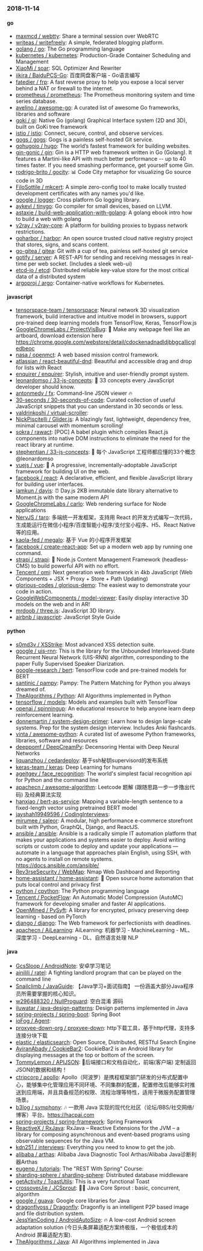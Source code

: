 ### 2018-11-14

#### go
* [maxmcd / webtty](https://github.com/maxmcd/webtty): Share a terminal session over WebRTC
* [writeas / writefreely](https://github.com/writeas/writefreely): A simple, federated blogging platform.
* [golang / go](https://github.com/golang/go): The Go programming language
* [kubernetes / kubernetes](https://github.com/kubernetes/kubernetes): Production-Grade Container Scheduling and Management
* [XiaoMi / soar](https://github.com/XiaoMi/soar): SQL Optimizer And Rewriter
* [iikira / BaiduPCS-Go](https://github.com/iikira/BaiduPCS-Go): 百度网盘客户端 - Go语言编写
* [fatedier / frp](https://github.com/fatedier/frp): A fast reverse proxy to help you expose a local server behind a NAT or firewall to the internet.
* [prometheus / prometheus](https://github.com/prometheus/prometheus): The Prometheus monitoring system and time series database.
* [avelino / awesome-go](https://github.com/avelino/awesome-go): A curated list of awesome Go frameworks, libraries and software
* [goki / gi](https://github.com/goki/gi): Native Go (golang) Graphical Interface system (2D and 3D), built on GoKi tree framework
* [istio / istio](https://github.com/istio/istio): Connect, secure, control, and observe services.
* [gogs / gogs](https://github.com/gogs/gogs): Gogs is a painless self-hosted Git service.
* [gohugoio / hugo](https://github.com/gohugoio/hugo): The world’s fastest framework for building websites.
* [gin-gonic / gin](https://github.com/gin-gonic/gin): Gin is a HTTP web framework written in Go (Golang). It features a Martini-like API with much better performance -- up to 40 times faster. If you need smashing performance, get yourself some Gin.
* [rodrigo-brito / gocity](https://github.com/rodrigo-brito/gocity): 📊 Code City metaphor for visualizing Go source code in 3D
* [FiloSottile / mkcert](https://github.com/FiloSottile/mkcert): A simple zero-config tool to make locally trusted development certificates with any names you'd like.
* [google / logger](https://github.com/google/logger): Cross platform Go logging library.
* [aykevl / tinygo](https://github.com/aykevl/tinygo): Go compiler for small devices, based on LLVM.
* [astaxie / build-web-application-with-golang](https://github.com/astaxie/build-web-application-with-golang): A golang ebook intro how to build a web with golang
* [v2ray / v2ray-core](https://github.com/v2ray/v2ray-core): A platform for building proxies to bypass network restrictions.
* [goharbor / harbor](https://github.com/goharbor/harbor): An open source trusted cloud native registry project that stores, signs, and scans content.
* [go-gitea / gitea](https://github.com/go-gitea/gitea): Git with a cup of tea, painless self-hosted git service
* [gotify / server](https://github.com/gotify/server): A REST-API for sending and receiving messages in real-time per web socket. (Includes a sleek web-ui)
* [etcd-io / etcd](https://github.com/etcd-io/etcd): Distributed reliable key-value store for the most critical data of a distributed system
* [argoproj / argo](https://github.com/argoproj/argo): Container-native workflows for Kubernetes.

#### javascript
* [tensorspace-team / tensorspace](https://github.com/tensorspace-team/tensorspace): Neural network 3D visualization framework, build interactive and intuitive model in browsers, support pre-trained deep learning models from TensorFlow, Keras, TensorFlow.js
* [GoogleChromeLabs / ProjectVisBug](https://github.com/GoogleChromeLabs/ProjectVisBug): 🎨 Make any webpage feel like an artboard, download extension here https://chrome.google.com/webstore/detail/cdockenadnadldjbbgcallicgledbeoc
* [nasa / openmct](https://github.com/nasa/openmct): A web based mission control framework.
* [atlassian / react-beautiful-dnd](https://github.com/atlassian/react-beautiful-dnd): Beautiful and accessible drag and drop for lists with React
* [enquirer / enquirer](https://github.com/enquirer/enquirer): Stylish, intuitive and user-friendly prompt system.
* [leonardomso / 33-js-concepts](https://github.com/leonardomso/33-js-concepts): 📜 33 concepts every JavaScript developer should know.
* [antonmedv / fx](https://github.com/antonmedv/fx): Command-line JSON viewer 🔥
* [30-seconds / 30-seconds-of-code](https://github.com/30-seconds/30-seconds-of-code): Curated collection of useful JavaScript snippets that you can understand in 30 seconds or less.
* [valdrinkoshi / virtual-scroller](https://github.com/valdrinkoshi/virtual-scroller): 
* [NickPiscitelli / Glider.js](https://github.com/NickPiscitelli/Glider.js): A blazingly fast, lightweight, dependency free, minimal carousel with momentum scrolling!
* [sokra / rawact](https://github.com/sokra/rawact): [POC] A babel plugin which compiles React.js components into native DOM instructions to eliminate the need for the react library at runtime.
* [stephentian / 33-js-concepts](https://github.com/stephentian/33-js-concepts): 📜 每个 JavaScript 工程师都应懂的33个概念 @leonardomso
* [vuejs / vue](https://github.com/vuejs/vue): 🖖 A progressive, incrementally-adoptable JavaScript framework for building UI on the web.
* [facebook / react](https://github.com/facebook/react): A declarative, efficient, and flexible JavaScript library for building user interfaces.
* [iamkun / dayjs](https://github.com/iamkun/dayjs): ⏰ Day.js 2KB immutable date library alternative to Moment.js with the same modern API
* [GoogleChromeLabs / carlo](https://github.com/GoogleChromeLabs/carlo): Web rendering surface for Node applications
* [NervJS / taro](https://github.com/NervJS/taro): 多端统一开发框架，支持用 React 的开发方式编写一次代码，生成能运行在微信小程序/百度智能小程序/支付宝小程序、H5、React Native 等的应用。
* [kaola-fed / megalo](https://github.com/kaola-fed/megalo): 基于 Vue 的小程序开发框架
* [facebook / create-react-app](https://github.com/facebook/create-react-app): Set up a modern web app by running one command.
* [strapi / strapi](https://github.com/strapi/strapi): 🚀 Node.js Content Management Framework (headless-CMS) to build powerful API with no effort.
* [Tencent / omi](https://github.com/Tencent/omi): Next generation web framework in 4kb JavaScript (Web Components + JSX + Proxy + Store + Path Updating)
* [glorious-codes / glorious-demo](https://github.com/glorious-codes/glorious-demo): The easiest way to demonstrate your code in action.
* [GoogleWebComponents / model-viewer](https://github.com/GoogleWebComponents/model-viewer): Easily display interactive 3D models on the web and in AR!
* [mrdoob / three.js](https://github.com/mrdoob/three.js): JavaScript 3D library.
* [airbnb / javascript](https://github.com/airbnb/javascript): JavaScript Style Guide

#### python
* [s0md3v / XSStrike](https://github.com/s0md3v/XSStrike): Most advanced XSS detection suite.
* [google / uis-rnn](https://github.com/google/uis-rnn): This is the library for the Unbounded Interleaved-State Recurrent Neural Network (UIS-RNN) algorithm, corresponding to the paper Fully Supervised Speaker Diarization.
* [google-research / bert](https://github.com/google-research/bert): TensorFlow code and pre-trained models for BERT
* [santinic / pampy](https://github.com/santinic/pampy): Pampy: The Pattern Matching for Python you always dreamed of.
* [TheAlgorithms / Python](https://github.com/TheAlgorithms/Python): All Algorithms implemented in Python
* [tensorflow / models](https://github.com/tensorflow/models): Models and examples built with TensorFlow
* [openai / spinningup](https://github.com/openai/spinningup): An educational resource to help anyone learn deep reinforcement learning.
* [donnemartin / system-design-primer](https://github.com/donnemartin/system-design-primer): Learn how to design large-scale systems. Prep for the system design interview. Includes Anki flashcards.
* [vinta / awesome-python](https://github.com/vinta/awesome-python): A curated list of awesome Python frameworks, libraries, software and resources
* [deeppomf / DeepCreamPy](https://github.com/deeppomf/DeepCreamPy): Decensoring Hentai with Deep Neural Networks
* [liquanzhou / cedardeploy](https://github.com/liquanzhou/cedardeploy): 基于ssh秘钥supervisord的发布系统
* [keras-team / keras](https://github.com/keras-team/keras): Deep Learning for humans
* [ageitgey / face_recognition](https://github.com/ageitgey/face_recognition): The world's simplest facial recognition api for Python and the command line
* [apachecn / awesome-algorithm](https://github.com/apachecn/awesome-algorithm): Leetcode 题解 (跟随思路一步一步撸出代码) 及经典算法实现
* [hanxiao / bert-as-service](https://github.com/hanxiao/bert-as-service): Mapping a variable-length sentence to a fixed-length vector using pretrained BERT model
* [jayshah19949596 / CodingInterviews](https://github.com/jayshah19949596/CodingInterviews): 
* [mirumee / saleor](https://github.com/mirumee/saleor): A modular, high performance e-commerce storefront built with Python, GraphQL, Django, and ReactJS.
* [ansible / ansible](https://github.com/ansible/ansible): Ansible is a radically simple IT automation platform that makes your applications and systems easier to deploy. Avoid writing scripts or custom code to deploy and update your applications — automate in a language that approaches plain English, using SSH, with no agents to install on remote systems. https://docs.ansible.com/ansible/
* [Rev3rseSecurity / WebMap](https://github.com/Rev3rseSecurity/WebMap): Nmap Web Dashboard and Reporting
* [home-assistant / home-assistant](https://github.com/home-assistant/home-assistant): 🏡 Open source home automation that puts local control and privacy first
* [python / cpython](https://github.com/python/cpython): The Python programming language
* [Tencent / PocketFlow](https://github.com/Tencent/PocketFlow): An Automatic Model Compression (AutoMC) framework for developing smaller and faster AI applications.
* [OpenMined / PySyft](https://github.com/OpenMined/PySyft): A library for encrypted, privacy preserving deep learning - based on PyTorch
* [django / django](https://github.com/django/django): The Web framework for perfectionists with deadlines.
* [apachecn / AiLearning](https://github.com/apachecn/AiLearning): AiLearning: 机器学习 - MachineLearning - ML、深度学习 - DeepLearning - DL、自然语言处理 NLP

#### java
* [GcsSloop / AndroidNote](https://github.com/GcsSloop/AndroidNote): 安卓学习笔记
* [ainilili / ratel](https://github.com/ainilili/ratel): A fighting landlord program that can be played on the command line
* [Snailclimb / JavaGuide](https://github.com/Snailclimb/JavaGuide): 【Java学习+面试指南】 一份涵盖大部分Java程序员所需要掌握的核心知识。
* [w296488320 / NullProguard](https://github.com/w296488320/NullProguard): 空白混淆 源码
* [iluwatar / java-design-patterns](https://github.com/iluwatar/java-design-patterns): Design patterns implemented in Java
* [spring-projects / spring-boot](https://github.com/spring-projects/spring-boot): Spring Boot
* [ioFog / Agent](https://github.com/ioFog/Agent): 
* [proxyee-down-org / proxyee-down](https://github.com/proxyee-down-org/proxyee-down): http下载工具，基于http代理，支持多连接分块下载
* [elastic / elasticsearch](https://github.com/elastic/elasticsearch): Open Source, Distributed, RESTful Search Engine
* [AviranAbady / CookieBar2](https://github.com/AviranAbady/CookieBar2): CookieBar2 is an Android library for displaying messages at the top or bottom of the screen.
* [TommyLemon / APIJSON](https://github.com/TommyLemon/APIJSON): 🚀后端接口和文档自动化，前端(客户端) 定制返回JSON的数据和结构！
* [ctripcorp / apollo](https://github.com/ctripcorp/apollo): Apollo（阿波罗）是携程框架部门研发的分布式配置中心，能够集中化管理应用不同环境、不同集群的配置，配置修改后能够实时推送到应用端，并且具备规范的权限、流程治理等特性，适用于微服务配置管理场景。
* [b3log / symphony](https://github.com/b3log/symphony): 🎶 一款用 Java 实现的现代化社区（论坛/BBS/社交网络/博客）平台。https://hacpai.com
* [spring-projects / spring-framework](https://github.com/spring-projects/spring-framework): Spring Framework
* [ReactiveX / RxJava](https://github.com/ReactiveX/RxJava): RxJava – Reactive Extensions for the JVM – a library for composing asynchronous and event-based programs using observable sequences for the Java VM.
* [kdn251 / interviews](https://github.com/kdn251/interviews): Everything you need to know to get the job.
* [alibaba / arthas](https://github.com/alibaba/arthas): Alibaba Java Diagnostic Tool Arthas/Alibaba Java诊断利器Arthas
* [eugenp / tutorials](https://github.com/eugenp/tutorials): The "REST With Spring" Course:
* [sharding-sphere / sharding-sphere](https://github.com/sharding-sphere/sharding-sphere): Distributed database middleware
* [getActivity / ToastUtils](https://github.com/getActivity/ToastUtils): This is a very functional Toast
* [crossoverJie / JCSprout](https://github.com/crossoverJie/JCSprout): 👨‍🎓 Java Core Sprout : basic, concurrent, algorithm
* [google / guava](https://github.com/google/guava): Google core libraries for Java
* [dragonflyoss / Dragonfly](https://github.com/dragonflyoss/Dragonfly): Dragonfly is an intelligent P2P based image and file distribution system.
* [JessYanCoding / AndroidAutoSize](https://github.com/JessYanCoding/AndroidAutoSize): 🔥 A low-cost Android screen adaptation solution (今日头条屏幕适配方案终极版，一个极低成本的 Android 屏幕适配方案).
* [TheAlgorithms / Java](https://github.com/TheAlgorithms/Java): All Algorithms implemented in Java
